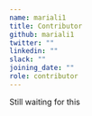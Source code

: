 ```yaml
---
name: mariali1
title: Contributor
github: mariali1
twitter: ""
linkedin: ""
slack: ""
joining_date: ""
role: contributor
---
```


Still waiting for this
